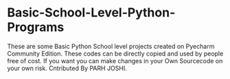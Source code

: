 # Basic-School-Level-Python-Programs
These are some Basic Python School level projects created on Pyecharm Community Edition.
These codes can be directly copied and used by people free of cost.
If you want you can make changes in your Own Sourcecode on your own risk.
Cntributed By PARH JOSHI.

